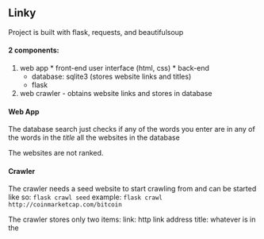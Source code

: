 ## Linky

Project is built with flask, requests, and beautifulsoup

#### 2 components:
  1. web app
    * front-end user interface (html, css)
    * back-end
      * database: sqlite3 (stores website links and titles)
      * flask
  2. web crawler
    - obtains website links and stores in database


#### Web App
The database search just checks if any of the words you enter are in any of the
words in the _title_ all the websites in the database

The websites are not ranked.

#### Crawler
The crawler needs a seed website to start crawling from and can be started like
so:
`flask crawl seed`
example:
`flask crawl http://coinmarketcap.com/bitcoin`

The crawler stores only two items:
link: http link address
title: whatever is in the <title> tag

Uses requests to get webpages and beautifulsoup to extract links and titles
